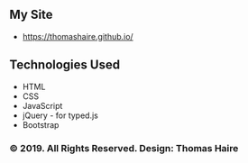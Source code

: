 ## My Site 
+ https://thomashaire.github.io/
## Technologies Used
+ HTML
+ CSS
+ JavaScript
+ jQuery - for typed.js
+ Bootstrap

### © 2019. All Rights Reserved. Design: Thomas Haire
